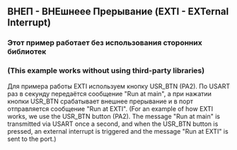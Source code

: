 
## ВНЕП - ВНЕшнеее Прерывание (EXTI - EXTernal Interrupt)
### Этот пример работает без использования сторонних библиотек
### (This example works without using third-party libraries)

Для примера работы EXTI используем кнопку USR_BTN (PA2). По USART раз в секунду передаётся сообщение "Run at main", а при нажатии кнопки USR_BTN срабатывает внешнее прерывание и в порт отправляется сообщение "Run at EXTI".
(For an example of how EXTI works, we use the USR_BTN button (PA2). The message "Run at main" is transmitted via USART once a second, and when the USR_BTN button is pressed, an external interrupt is triggered and the message "Run at EXTI" is sent to the port.)
